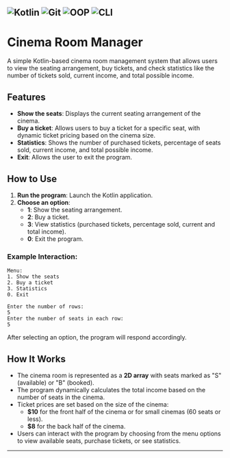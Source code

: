 ![Kotlin](https://img.shields.io/badge/Kotlin-7F52FF?style=for-the-badge&logo=kotlin&logoColor=white)
![Git](https://img.shields.io/badge/Git-F05032?style=for-the-badge&logo=git&logoColor=white)
![OOP](https://img.shields.io/badge/OOP-Object_Oriented_Programming-FF6F00?style=for-the-badge&logo=java&logoColor=white)
![CLI](https://img.shields.io/badge/CLI-Console_Application-4EAA25?style=for-the-badge&logo=gnu-bash&logoColor=white)
---

# Cinema Room Manager

A simple Kotlin-based cinema room management system that allows users to view the seating arrangement, buy tickets, and check statistics like the number of tickets sold, current income, and total possible income.

## Features

- **Show the seats**: Displays the current seating arrangement of the cinema.
- **Buy a ticket**: Allows users to buy a ticket for a specific seat, with dynamic ticket pricing based on the cinema size.
- **Statistics**: Shows the number of purchased tickets, percentage of seats sold, current income, and total possible income.
- **Exit**: Allows the user to exit the program.

## How to Use

1. **Run the program**: Launch the Kotlin application.
2. **Choose an option**:
   - **1**: Show the seating arrangement.
   - **2**: Buy a ticket.
   - **3**: View statistics (purchased tickets, percentage sold, current and total income).
   - **0**: Exit the program.

### Example Interaction:

```plaintext
Menu:
1. Show the seats
2. Buy a ticket
3. Statistics
0. Exit

Enter the number of rows:
5
Enter the number of seats in each row:
5
```

After selecting an option, the program will respond accordingly.

## How It Works

- The cinema room is represented as a **2D array** with seats marked as "S" (available) or "B" (booked).
- The program dynamically calculates the total income based on the number of seats in the cinema.
- Ticket prices are set based on the size of the cinema:
  - **$10** for the front half of the cinema or for small cinemas (60 seats or less).
  - **$8** for the back half of the cinema.
- Users can interact with the program by choosing from the menu options to view available seats, purchase tickets, or see statistics.

---
